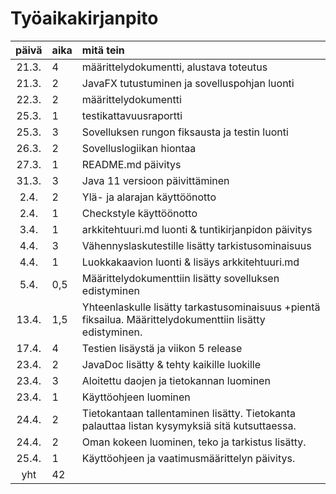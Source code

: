# Työaikakirjanpito

| päivä | aika | mitä tein |
| :----:|:-----| :-----| 
| 21.3. | 4    | määrittelydokumentti, alustava toteutus |
| 21.3. | 2    | JavaFX tutustuminen ja sovelluspohjan luonti |
| 22.3. | 2    | määrittelydokumentti |
| 25.3. | 1    | testikattavuusraportti |
| 25.3. | 3    | Sovelluksen rungon fiksausta ja testin luonti | 
| 26.3. | 2    | Sovelluslogiikan hiontaa | 
| 27.3. | 1    | README.md päivitys |
| 31.3. | 3    | Java 11 versioon päivittäminen |
| 2.4.  | 2    | Ylä- ja alarajan käyttöönotto |
| 2.4.  | 1    | Checkstyle käyttöönotto |
| 3.4.  | 1    | arkkitehtuuri.md luonti & tuntikirjanpidon päivitys |
| 4.4.  | 3    | Vähennyslaskutestille lisätty tarkistusominaisuus |
| 4.4.  | 1    | Luokkakaavion luonti & lisäys arkkitehtuuri.md |
| 5.4.  | 0,5  | Määrittelydokumenttiin lisätty sovelluksen edistyminen |
| 13.4. | 1,5  | Yhteenlaskulle lisätty tarkastusominaisuus +pientä fiksailua. Määrittelydokumenttiin lisätty edistyminen. |
| 17.4. | 4    | Testien lisäystä ja viikon 5 release |
| 23.4. | 2    | JavaDoc lisätty & tehty kaikille luokille |
| 23.4. | 3    | Aloitettu daojen ja tietokannan luominen |
| 23.4. | 1    | Käyttöohjeen luominen |
| 24.4. | 2    | Tietokantaan tallentaminen lisätty. Tietokanta palauttaa listan kysymyksiä sitä kutsuttaessa. |
| 24.4. | 2    | Oman kokeen luominen, teko ja tarkistus lisätty. |
| 25.4. | 1    | Käyttöohjeen ja vaatimusmäärittelyn päivitys. |
| yht   | 42 | |

